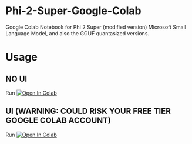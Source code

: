 # Phi-2-Super-Google-Colab
Google Colab Notebook for Phi 2 Super (modified version) Microsoft Small Language Model, and also the GGUF quantasized versions.
# Usage

## NO UI
Run <a target="_blank" href="https://colab.research.google.com/github/Nick088Official/Phi-2-Super-Google-Colab/blob/main/Phi2_Super_Manual.ipynb">
  <img src="https://colab.research.google.com/assets/colab-badge.svg" alt="Open In Colab"/>
</a>

## UI (WARNING: COULD RISK YOUR FREE TIER GOOGLE COLAB ACCOUNT)
Run <a target="_blank" href="https://colab.research.google.com/github/Nick088Official/Phi-2-Super-Google-Colab/blob/main/Phi2_Super_UI.ipynb">
  <img src="https://colab.research.google.com/assets/colab-badge.svg" alt="Open In Colab"/>
</a>
